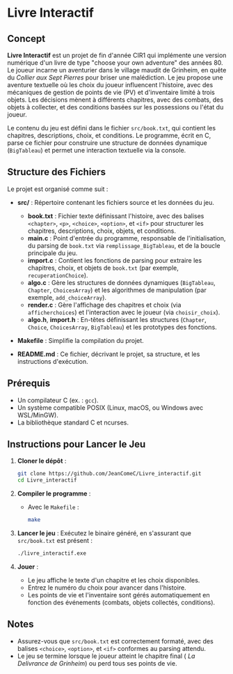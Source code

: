 # Livre Interactif

## Concept
**Livre Interactif** est un projet de fin d'année CIR1 qui implémente une version numérique d'un livre de type "choose your own adventure" des années 80. Le joueur incarne un aventurier dans le village maudit de Grinheim, en quête du *Collier aux Sept Pierres* pour briser une malédiction. Le jeu propose une aventure textuelle où les choix du joueur influencent l'histoire, avec des mécaniques de gestion de points de vie (PV) et d'inventaire limité à trois objets. Les décisions mènent à différents chapitres, avec des combats, des objets à collecter, et des conditions basées sur les possessions ou l'état du joueur.

Le contenu du jeu est défini dans le fichier `src/book.txt`, qui contient les chapitres, descriptions, choix, et conditions. Le programme, écrit en C, parse ce fichier pour construire une structure de données dynamique (`BigTableau`) et permet une interaction textuelle via la console.

## Structure des Fichiers
Le projet est organisé comme suit :

- **src/** : Répertoire contenant les fichiers source et les données du jeu.
  - **book.txt** : Fichier texte définissant l'histoire, avec des balises `<chapter>`, `<p>`, `<choice>`, `<option>`, et `<if>` pour structurer les chapitres, descriptions, choix, objets, et conditions.
  - **main.c** : Point d'entrée du programme, responsable de l'initialisation, du parsing de `book.txt` via `remplissage_BigTableau`, et de la boucle principale du jeu.
  - **import.c** : Contient les fonctions de parsing pour extraire les chapitres, choix, et objets de `book.txt` (par exemple, `recuperationChoice`).
  - **algo.c** : Gère les structures de données dynamiques (`BigTableau`, `Chapter`, `ChoicesArray`) et les algorithmes de manipulation (par exemple, `add_choiceArray`).
  - **render.c** : Gère l'affichage des chapitres et choix (via `afficherchoices`) et l'interaction avec le joueur (via `choisir_choix`).
  - **algo.h**, **import.h** : En-têtes définissant les structures (`Chapter`, `Choice`, `ChoicesArray`, `BigTableau`) et les prototypes des fonctions.

- **Makefile** : Simplifie la compilation du projet.
- **README.md** : Ce fichier, décrivant le projet, sa structure, et les instructions d'exécution.

## Prérequis
- Un compilateur C (ex. : `gcc`).
- Un système compatible POSIX (Linux, macOS, ou Windows avec WSL/MinGW).
- La bibliothèque standard C et ncurses.

## Instructions pour Lancer le Jeu
1. **Cloner le dépôt** :
   ```bash
   git clone https://github.com/JeanComeC/Livre_interactif.git
   cd Livre_interactif
   ```

2. **Compiler le programme** :
   - Avec le `Makefile` :
     ```bash
     make
     ```

3. **Lancer le jeu** :
   Exécutez le binaire généré, en s'assurant que `src/book.txt` est présent :
   ```bash
   ./livre_interactif.exe
   ```

4. **Jouer** :
   - Le jeu affiche le texte d'un chapitre et les choix disponibles.
   - Entrez le numéro du choix pour avancer dans l'histoire.
   - Les points de vie et l'inventaire sont gérés automatiquement en fonction des événements (combats, objets collectés, conditions).

## Notes
- Assurez-vous que `src/book.txt` est correctement formaté, avec des balises `<choice>`, `<option>`, et `<if>` conformes au parsing attendu.
- Le jeu se termine lorsque le joueur atteint le chapitre final ( *La Delivrance de Grinheim*) ou perd tous ses points de vie.